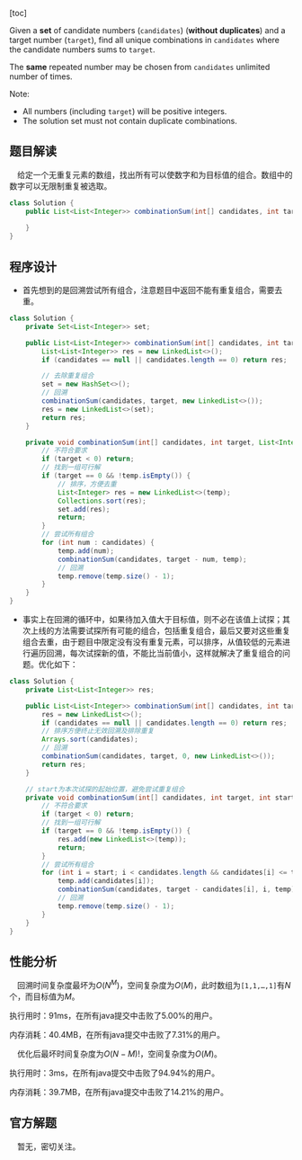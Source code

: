 [toc]

Given a **set** of candidate numbers (`candidates`) (**without duplicates**) and a target number (`target`), find all unique combinations in `candidates` where the candidate numbers sums to `target`.

The **same** repeated number may be chosen from `candidates` unlimited number of times.

Note:

* All numbers (including `target`) will be positive integers.
* The solution set must not contain duplicate combinations.



## 题目解读

&emsp;给定一个无重复元素的数组，找出所有可以使数字和为目标值的组合。数组中的数字可以无限制重复被选取。

```java
class Solution {
    public List<List<Integer>> combinationSum(int[] candidates, int target) {
        
    }
}
```

## 程序设计

* 首先想到的是回溯尝试所有组合，注意题目中返回不能有重复组合，需要去重。

```java
class Solution {
    private Set<List<Integer>> set;

    public List<List<Integer>> combinationSum(int[] candidates, int target) {
        List<List<Integer>> res = new LinkedList<>();
        if (candidates == null || candidates.length == 0) return res;

        // 去除重复组合
        set = new HashSet<>();
        // 回溯
        combinationSum(candidates, target, new LinkedList<>());
        res = new LinkedList<>(set);
        return res;
    }

    private void combinationSum(int[] candidates, int target, List<Integer> temp) {
        // 不符合要求
        if (target < 0) return;
        // 找到一组可行解
        if (target == 0 && !temp.isEmpty()) {
            // 排序，方便去重
            List<Integer> res = new LinkedList<>(temp);
            Collections.sort(res);
            set.add(res);
            return;
        }
        // 尝试所有组合
        for (int num : candidates) {
            temp.add(num);
            combinationSum(candidates, target - num, temp);
            // 回溯
            temp.remove(temp.size() - 1);
        }
    }
}
```

* 事实上在回溯的循环中，如果待加入值大于目标值，则不必在该值上试探；其次上线的方法需要试探所有可能的组合，包括重复组合，最后又要对这些重复组合去重，由于题目中限定没有没有重复元素，可以排序，从值较低的元素进行遍历回溯，每次试探新的值，不能比当前值小，这样就解决了重复组合的问题。优化如下：

```java
class Solution {
    private List<List<Integer>> res;

    public List<List<Integer>> combinationSum(int[] candidates, int target) {
        res = new LinkedList<>();
        if (candidates == null || candidates.length == 0) return res;
        // 排序方便终止无效回溯及排除重复
        Arrays.sort(candidates);
        // 回溯
        combinationSum(candidates, target, 0, new LinkedList<>());
        return res;
    }

    // start为本次试探的起始位置，避免尝试重复组合
    private void combinationSum(int[] candidates, int target, int start, List<Integer> temp) {
        // 不符合要求
        if (target < 0) return;
        // 找到一组可行解
        if (target == 0 && !temp.isEmpty()) {
            res.add(new LinkedList<>(temp));
            return;
        }
        // 尝试所有组合
        for (int i = start; i < candidates.length && candidates[i] <= target; i++) {
            temp.add(candidates[i]);
            combinationSum(candidates, target - candidates[i], i, temp);
            // 回溯
            temp.remove(temp.size() - 1);
        }
    }
}
```

## 性能分析

&emsp;回溯时间复杂度最坏为$O(N^M)$，空间复杂度为$O(M)$，此时数组为`[1,1,…,1]`有$N$个，而目标值为$M$。

执行用时：91ms，在所有java提交中击败了5.00%的用户。

内存消耗：40.4MB，在所有java提交中击败了7.31%的用户。

&emsp;优化后最坏时间复杂度为$O(N - M)!$，空间复杂度为$O(M)$。

执行用时：3ms，在所有java提交中击败了94.94%的用户。

内存消耗：39.7MB，在所有java提交中击败了14.21%的用户。

## 官方解题

&emsp;暂无，密切关注。
